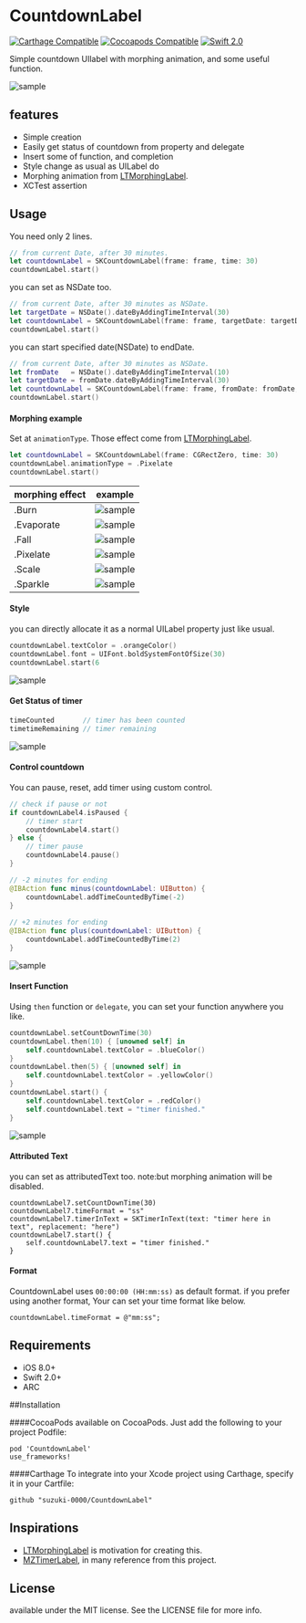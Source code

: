 CountdownLabel
========================

[![Carthage Compatible](https://img.shields.io/badge/Carthage-compatible-4BC51D.svg?style=flat)](https://github.com/Carthage/Carthage)
[![Cocoapods Compatible](https://img.shields.io/cocoapods/v/CountdownLabel.svg?style=flat)](http://cocoadocs.org/docsets/CountdownLabel)
[![Swift 2.0](https://img.shields.io/badge/Swift-2.0-orange.svg?style=flat)](https://developer.apple.com/swift/)

Simple countdown UIlabel with morphing animation, and some useful function.

![sample](Screenshots/example01.gif)


## features
- Simple creation
- Easily get status of countdown from property and delegate
- Insert some of function, and completion
- Style change as usual as UILabel do
- Morphing animation from [LTMorphingLabel](https://github.com/lexrus/LTMorphingLabel).
- XCTest assertion

## Usage
You need only 2 lines.

```swift
// from current Date, after 30 minutes.
let countdownLabel = SKCountdownLabel(frame: frame, time: 30)
countdownLabel.start()
```

you can set as NSDate too.
```swift
// from current Date, after 30 minutes as NSDate.
let targetDate = NSDate().dateByAddingTimeInterval(30)
let countdownLabel = SKCountdownLabel(frame: frame, targetDate: targetDate)
countdownLabel.start()
```

you can start specified date(NSDate) to endDate.
```swift
// from current Date, after 30 minutes as NSDate.
let fromDate   = NSDate().dateByAddingTimeInterval(10)
let targetDate = fromDate.dateByAddingTimeInterval(30)
let countdownLabel = SKCountdownLabel(frame: frame, fromDate: fromDate, targetDate: targetDate)
countdownLabel.start()
```

#### Morphing example
Set at `animationType`.
Those effect come from [LTMorphingLabel](https://github.com/lexrus/LTMorphingLabel).

```swift
let countdownLabel = SKCountdownLabel(frame: CGRectZero, time: 30)
countdownLabel.animationType = .Pixelate
countdownLabel.start()
```

| morphing effect | example | 
| -------- |--------- | 
| .Burn |  ![sample](Screenshots/exampleBurn.gif) |
| .Evaporate |  ![sample](Screenshots/exampleEvaporate.gif) |
| .Fall |  ![sample](Screenshots/exampleFall.gif) |
| .Pixelate | ![sample](Screenshots/examplePixelate.gif) |   
| .Scale | ![sample](Screenshots/exampleScale.gif) |   
| .Sparkle | ![sample](Screenshots/exampleSparkle.gif) |

#### Style
you can directly allocate it as a normal UILabel property just like usual.

```swift
countdownLabel.textColor = .orangeColor()
countdownLabel.font = UIFont.boldSystemFontOfSize(30)
countdownLabel.start(6
```

![sample](Screenshots/example02.gif) 

#### Get Status of timer
```swift
timeCounted       // timer has been counted
timetimeRemaining // timer remaining
```

![sample](Screenshots/example03.gif) 

#### Control countdown
You can pause, reset, add timer using custom control.

```swift
// check if pause or not
if countdownLabel4.isPaused {
    // timer start
    countdownLabel4.start()
} else {
    // timer pause
    countdownLabel4.pause()
}
```

```swift
// -2 minutes for ending
@IBAction func minus(countdownLabel: UIButton) {
    countdownLabel.addTimeCountedByTime(-2)
}
    
// +2 minutes for ending
@IBAction func plus(countdownLabel: UIButton) {
    countdownLabel.addTimeCountedByTime(2)
}
```

![sample](Screenshots/example04.gif) 

#### Insert Function
Using `then` function or `delegate`, you can set your function anywhere you like.

```swift
countdownLabel.setCountDownTime(30)
countdownLabel.then(10) { [unowned self] in
    self.countdownLabel.textColor = .blueColor()
}
countdownLabel.then(5) { [unowned self] in
    self.countdownLabel.textColor = .yellowColor()
}
countdownLabel.start() {
    self.countdownLabel.textColor = .redColor()
    self.countdownLabel.text = "timer finished."
}
```

![sample](Screenshots/example06.gif) 

#### Attributed Text
you can set as attributedText too. note:but morphing animation will be disabled.
```
countdownLabel7.setCountDownTime(30)
countdownLabel7.timeFormat = "ss"
countdownLabel7.timerInText = SKTimerInText(text: "timer here in text", replacement: "here")
countdownLabel7.start() {
    self.countdownLabel7.text = "timer finished."
}
```


#### Format
CountdownLabel uses `00:00:00 (HH:mm:ss)` as default format.
if you prefer using another format, Your can set your time format like below.

`countdownLabel.timeFormat = @"mm:ss";`

## Requirements
- iOS 8.0+
- Swift 2.0+
- ARC

##Installation

####CocoaPods
available on CocoaPods. Just add the following to your project Podfile:
```
pod 'CountdownLabel'
use_frameworks!
```

####Carthage
To integrate into your Xcode project using Carthage, specify it in your Cartfile:

```ogdl
github "suzuki-0000/CountdownLabel"
```

## Inspirations
* [LTMorphingLabel](https://github.com/lexrus/LTMorphingLabel) is motivation for creating this.
* [MZTimerLabel](https://github.com/mineschan/MZTimerLabel), in many reference from this project.

## License
available under the MIT license. See the LICENSE file for more info.


